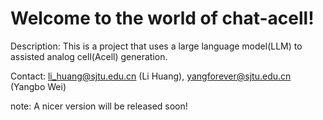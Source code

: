 # Welcome to the world of chat-acell!

Description: This is a project that uses a large language model(LLM) to assisted analog cell(Acell) generation.

Contact: li_huang@sjtu.edu.cn (Li Huang), yangforever@sjtu.edu.cn (Yangbo Wei)

note: A nicer version will be released soon!


